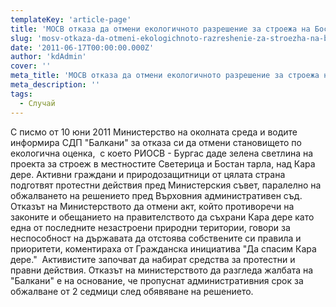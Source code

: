 ```yaml
---
templateKey: 'article-page'
title: 'МОСВ отказа да отмени екологичното разрешение за строежа на Бостан Тарла'
slug: 'mosv-otkaza-da-otmeni-ekologichnoto-razreshenie-za-stroezha-na-bostan-tarla'
date: '2011-06-17T00:00:00.000Z'
author: 'kdAdmin'
cover: ''
meta_title: 'МОСВ отказа да отмени екологичното разрешение за строежа на Бостан Тарла'
meta_description: ''
tags:
  - Случай
---
```


С писмо от 10 юни 2011 Министерство на околната среда и водите информира СДП "Балкани" за отказа си да отмени становището по екологична оценка,  с което РИОСВ - Бургас даде зелена светлина на проекта за строеж в местностите Светерица и Бостан тарла, над Кара дере. Активни граждани и природозащитници от цялата страна подготвят протестни действия пред Министерския съвет, паралелно на обжалването на решението пред Върховния административен съд.  Отказът на Министерството да отмени акт, който противоречи на законите и обещанието на правителството да съхрани Кара дере като една от последните незастроени природни територии, говори за неспособност на държавата да отстоява собствените си правила и приоритети, коментираха от Гражданска инициатива "Да спасим Кара дере."  Активистите започват да набират средства за протестни и правни действия. Отказът на министерството да разгледа жалбата на "Балкани" е на основание, че пропуснат административния срок за обжалване от 2 седмици след обявяване на решението.
